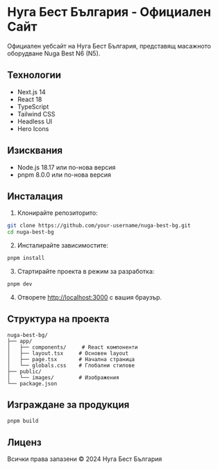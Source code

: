 # Нуга Бест България - Официален Сайт

Официален уебсайт на Нуга Бест България, представящ масажното оборудване Nuga Best N6 (N5).

## Технологии

- Next.js 14
- React 18
- TypeScript
- Tailwind CSS
- Headless UI
- Hero Icons

## Изисквания

- Node.js 18.17 или по-нова версия
- pnpm 8.0.0 или по-нова версия

## Инсталация

1. Клонирайте репозиторито:
```bash
git clone https://github.com/your-username/nuga-best-bg.git
cd nuga-best-bg
```

2. Инсталирайте зависимостите:
```bash
pnpm install
```

3. Стартирайте проекта в режим за разработка:
```bash
pnpm dev
```

4. Отворете [http://localhost:3000](http://localhost:3000) с вашия браузър.

## Структура на проекта

```
nuga-best-bg/
├── app/
│   ├── components/     # React компоненти
│   ├── layout.tsx     # Основен layout
│   ├── page.tsx       # Начална страница
│   └── globals.css    # Глобални стилове
├── public/
│   └── images/        # Изображения
└── package.json
```

## Изграждане за продукция

```bash
pnpm build
```

## Лиценз

Всички права запазени © 2024 Нуга Бест България

